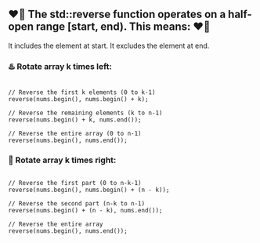 ## :heart_on_fire: The std::reverse function operates on a half-open range [start, end). This means: :heart_on_fire:
It includes the element at start.
It excludes the element at end.


### :hotsprings: Rotate array k times left:

```
                                                         
// Reverse the first k elements (0 to k-1)
reverse(nums.begin(), nums.begin() + k);

// Reverse the remaining elements (k to n-1)
reverse(nums.begin() + k, nums.end());

// Reverse the entire array (0 to n-1)
reverse(nums.begin(), nums.end());

```

### :rocket: Rotate array k times right:

```
                                                         
// Reverse the first part (0 to n-k-1)
reverse(nums.begin(), nums.begin() + (n - k));

// Reverse the second part (n-k to n-1)
reverse(nums.begin() + (n - k), nums.end());

// Reverse the entire array
reverse(nums.begin(), nums.end());
```